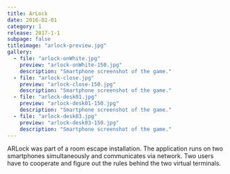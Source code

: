 ```yaml
---
title: ArLock
date: 2016-02-01
category: 1
release: 2017-1-1
subpage: false
titleimage: "arlock-preview.jpg"
gallery:
  - file: "arlock-onWhite.jpg"
    preview: "arlock-onWhite-150.jpg"
    description: "Smartphone screenshot of the game."
  - file: "arlock-close.jpg"
    preview: "arlock-close-150.jpg"
    description: "Smartphone screenshot of the game."
  - file: "arlock-desk01.jpg"
    preview: "arlock-desk01-150.jpg"
    description: "Smartphone screenshot of the game."
  - file: "arlock-desk03.jpg"
    preview: "arlock-desk03-150.jpg"
    description: "Smartphone screenshot of the game."
---
```


ARLock was part of a room escape installation. The application runs on two smartphones simultaneously and communicates via network. Two users have to cooperate and figure out the rules behind the two virtual terminals.